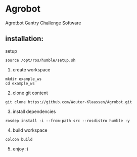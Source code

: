 # Agrobot
Agrotbot Gantry Challenge Software
## installation:

setup
```
source /opt/ros/humble/setup.sh
```
1. create workspace
```
mkdir example_ws
cd example_ws
```
2. clone git content

```
git clone https://github.com/Wouter-Klaassen/Agrobot.git
```
3. install dependencies
```
rosdep install -i --from-path src --rosdistro humble -y
```
4. build workspace
```
colcon build
```
5. enjoy :)
